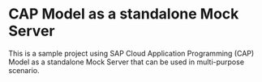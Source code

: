 # CAP Model as a standalone Mock Server

This is a sample project using SAP Cloud Application Programming (CAP) Model  as a standalone Mock Server that can be used in multi-purpose scenario.
